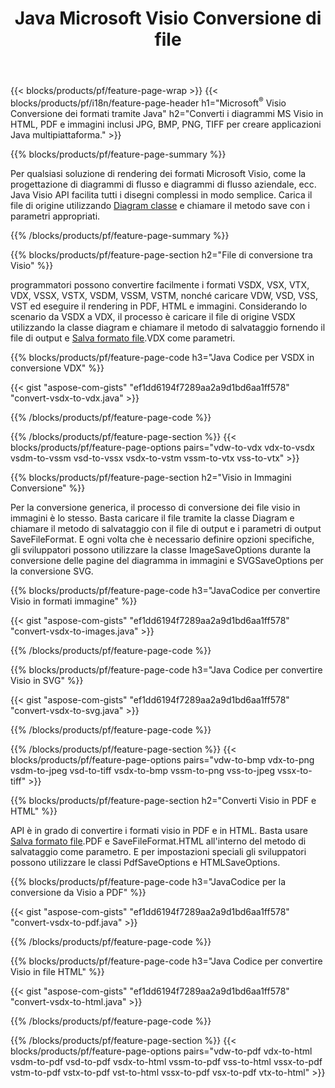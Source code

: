 ﻿---
title: Java Microsoft Visio Conversione di file
url: /it/java/conversion/
description: Converti i formati Microsoft Visio VSDX VSX VDX VTX VSSX VSTX VSDM VSTM VSSM VDW VSD VST VSS in immagini HTML e PDF con poche righe di codice Java.
---
{{< blocks/products/pf/feature-page-wrap >}}
{{< blocks/products/pf/i18n/feature-page-header h1="Microsoft<sup>&reg;</sup> Visio Conversione dei formati tramite Java" h2="Converti i diagrammi MS Visio in HTML, PDF e immagini inclusi JPG, BMP, PNG, TIFF per creare applicazioni Java multipiattaforma." >}}

{{% blocks/products/pf/feature-page-summary %}}

Per qualsiasi soluzione di rendering dei formati Microsoft Visio, come la progettazione di diagrammi di flusso e diagrammi di flusso aziendale, ecc. Java Visio API facilita tutti i disegni complessi in modo semplice. Carica il file di origine utilizzando [Diagram classe](https://apireference.aspose.com/diagram/java/com.aspose.diagram/Diagram) e chiamare il metodo save con i parametri appropriati.

{{% /blocks/products/pf/feature-page-summary %}}

{{% blocks/products/pf/feature-page-section h2="File di conversione tra Visio" %}}

programmatori possono convertire facilmente i formati VSDX, VSX, VTX, VDX, VSSX, VSTX, VSDM, VSSM, VSTM, nonché caricare VDW, VSD, VSS, VST ed eseguire il rendering in PDF, HTML e immagini. Considerando lo scenario da VSDX a VDX, il processo è caricare il file di origine VSDX utilizzando la classe diagram e chiamare il metodo di salvataggio fornendo il file di output e [Salva formato file](https://apireference.aspose.com/diagram/java/com.aspose.diagram/SaveFileFormat).VDX come parametri. 

{{% blocks/products/pf/feature-page-code h3="Java Codice per VSDX in conversione VDX" %}}

{{< gist "aspose-com-gists" "ef1dd6194f7289aa2a9d1bd6aa1ff578" "convert-vsdx-to-vdx.java" >}}

{{% /blocks/products/pf/feature-page-code %}}

{{% /blocks/products/pf/feature-page-section %}}
{{< blocks/products/pf/feature-page-options pairs="vdw-to-vdx vdx-to-vsdx vsdm-to-vssm vsd-to-vssx vsdx-to-vstm vssm-to-vtx vss-to-vtx" >}}

{{% blocks/products/pf/feature-page-section h2="Visio in Immagini Conversione" %}}

Per la conversione generica, il processo di conversione dei file visio in immagini è lo stesso. Basta caricare il file tramite la classe Diagram e chiamare il metodo di salvataggio con il file di output e i parametri di output SaveFileFormat. E ogni volta che è necessario definire opzioni specifiche, gli sviluppatori possono utilizzare la classe ImageSaveOptions durante la conversione delle pagine del diagramma in immagini e SVGSaveOptions per la conversione SVG.

{{% blocks/products/pf/feature-page-code h3="JavaCodice per convertire Visio in formati immagine" %}}

{{< gist "aspose-com-gists" "ef1dd6194f7289aa2a9d1bd6aa1ff578" "convert-vsdx-to-images.java" >}}

{{% /blocks/products/pf/feature-page-code %}}

{{% blocks/products/pf/feature-page-code h3="Java Codice per convertire Visio in SVG" %}}

{{< gist "aspose-com-gists" "ef1dd6194f7289aa2a9d1bd6aa1ff578" "convert-vsdx-to-svg.java" >}}

{{% /blocks/products/pf/feature-page-code %}}

{{% /blocks/products/pf/feature-page-section %}}
{{< blocks/products/pf/feature-page-options pairs="vdw-to-bmp vdx-to-png vsdm-to-jpeg vsd-to-tiff vsdx-to-bmp vssm-to-png vss-to-jpeg vssx-to-tiff" >}}

{{% blocks/products/pf/feature-page-section h2="Converti Visio in PDF e HTML" %}}

API è in grado di convertire i formati visio in PDF e in HTML. Basta usare [Salva formato file](https://apireference.aspose.com/diagram/java/com.aspose.diagram/SaveFileFormat).PDF e SaveFileFormat.HTML all'interno del metodo di salvataggio come parametro. E per impostazioni speciali gli sviluppatori possono utilizzare le classi PdfSaveOptions e HTMLSaveOptions.

{{% blocks/products/pf/feature-page-code h3="JavaCodice per la conversione da Visio a PDF" %}}

{{< gist "aspose-com-gists" "ef1dd6194f7289aa2a9d1bd6aa1ff578" "convert-vsdx-to-pdf.java" >}}

{{% /blocks/products/pf/feature-page-code %}}

{{% blocks/products/pf/feature-page-code h3="Java Codice per convertire Visio in file HTML" %}}

{{< gist "aspose-com-gists" "ef1dd6194f7289aa2a9d1bd6aa1ff578" "convert-vsdx-to-html.java" >}}

{{% /blocks/products/pf/feature-page-code %}}

{{% /blocks/products/pf/feature-page-section %}}
{{< blocks/products/pf/feature-page-options pairs="vdw-to-pdf vdx-to-html vsdm-to-pdf vsd-to-pdf vsdx-to-html vssm-to-pdf vss-to-html vssx-to-pdf vstm-to-pdf vstx-to-pdf vst-to-html vssx-to-pdf vsx-to-pdf vtx-to-html" >}}